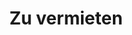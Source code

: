 ---
# HUGO
title: Zu vermieten
menu:
  main:
    weight: 4
url: /de/zu-vermieten

# SEO
sitemap:
  priority: 0.8
ogImage: /images/jetski/IMG_0834.jpg
  
# CONTENT
description: Wir vermieten Jetskis und Apartments im Zentrum von Balestrand. Perfekt für kurze Tagesausflüge in die Umgebung.
intro: Hier finden Sie eine Übersicht unserer Mietangebote. Auch mit Mietwagen oder Vorschlägen für schöne Tagesausflüge in die Umgebung sind wir behilflich. Senden Sie eine Anfrage per E-Mail oder bei Buchung eines unserer Apartments.

items:

- title: Jet-Ski
  text: 2 stk Sea-Doo SPARK TRIXX 2 persönliche Jetskis zum Mieten im Zentrum von Balestrand. Kontaktieren Sie uns für eine Reservierung.
  images:
    - src: /images/jetski/IMG_0834.jpg
      alt: ""
  price: "2 Stunden: NOK 1400 - 4 Stunden: NOK 1900 - Preis kann verhandelt werden, wenn kürzere / längere Zeiten gewünscht werden."

---